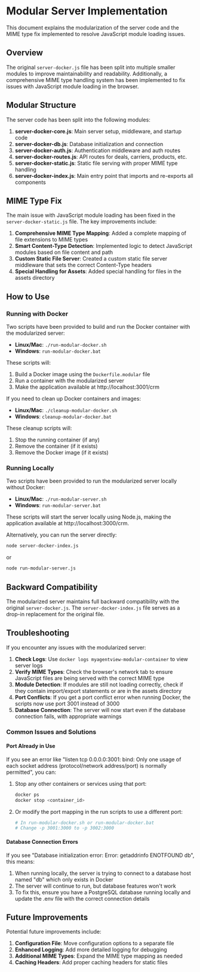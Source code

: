 # Modular Server Implementation

This document explains the modularization of the server code and the MIME type fix implemented to resolve JavaScript module loading issues.

## Overview

The original `server-docker.js` file has been split into multiple smaller modules to improve maintainability and readability. Additionally, a comprehensive MIME type handling system has been implemented to fix issues with JavaScript module loading in the browser.

## Modular Structure

The server code has been split into the following modules:

1. **server-docker-core.js**: Main server setup, middleware, and startup code
2. **server-docker-db.js**: Database initialization and connection
3. **server-docker-auth.js**: Authentication middleware and auth routes
4. **server-docker-routes.js**: API routes for deals, carriers, products, etc.
5. **server-docker-static.js**: Static file serving with proper MIME type handling
6. **server-docker-index.js**: Main entry point that imports and re-exports all components

## MIME Type Fix

The main issue with JavaScript module loading has been fixed in the `server-docker-static.js` file. The key improvements include:

1. **Comprehensive MIME Type Mapping**: Added a complete mapping of file extensions to MIME types
2. **Smart Content-Type Detection**: Implemented logic to detect JavaScript modules based on file content and path
3. **Custom Static File Server**: Created a custom static file server middleware that sets the correct Content-Type headers
4. **Special Handling for Assets**: Added special handling for files in the assets directory

## How to Use

### Running with Docker

Two scripts have been provided to build and run the Docker container with the modularized server:

- **Linux/Mac**: `./run-modular-docker.sh`
- **Windows**: `run-modular-docker.bat`

These scripts will:
1. Build a Docker image using the `Dockerfile.modular` file
2. Run a container with the modularized server
3. Make the application available at http://localhost:3001/crm

If you need to clean up Docker containers and images:

- **Linux/Mac**: `./cleanup-modular-docker.sh`
- **Windows**: `cleanup-modular-docker.bat`

These cleanup scripts will:
1. Stop the running container (if any)
2. Remove the container (if it exists)
3. Remove the Docker image (if it exists)

### Running Locally

Two scripts have been provided to run the modularized server locally without Docker:

- **Linux/Mac**: `./run-modular-server.sh`
- **Windows**: `run-modular-server.bat`

These scripts will start the server locally using Node.js, making the application available at http://localhost:3000/crm.

Alternatively, you can run the server directly:

```bash
node server-docker-index.js
```

or

```bash
node run-modular-server.js
```

## Backward Compatibility

The modularized server maintains full backward compatibility with the original `server-docker.js`. The `server-docker-index.js` file serves as a drop-in replacement for the original file.

## Troubleshooting

If you encounter any issues with the modularized server:

1. **Check Logs**: Use `docker logs myagentview-modular-container` to view server logs
2. **Verify MIME Types**: Check the browser's network tab to ensure JavaScript files are being served with the correct MIME type
3. **Module Detection**: If modules are still not loading correctly, check if they contain import/export statements or are in the assets directory
4. **Port Conflicts**: If you get a port conflict error when running Docker, the scripts now use port 3001 instead of 3000
5. **Database Connection**: The server will now start even if the database connection fails, with appropriate warnings

### Common Issues and Solutions

#### Port Already in Use

If you see an error like "listen tcp 0.0.0.0:3001: bind: Only one usage of each socket address (protocol/network address/port) is normally permitted", you can:

1. Stop any other containers or services using that port:
   ```bash
   docker ps
   docker stop <container_id>
   ```

2. Or modify the port mapping in the run scripts to use a different port:
   ```bash
   # In run-modular-docker.sh or run-modular-docker.bat
   # Change -p 3001:3000 to -p 3002:3000
   ```

#### Database Connection Errors

If you see "Database initialization error: Error: getaddrinfo ENOTFOUND db", this means:

1. When running locally, the server is trying to connect to a database host named "db" which only exists in Docker
2. The server will continue to run, but database features won't work
3. To fix this, ensure you have a PostgreSQL database running locally and update the .env file with the correct connection details

## Future Improvements

Potential future improvements include:

1. **Configuration File**: Move configuration options to a separate file
2. **Enhanced Logging**: Add more detailed logging for debugging
3. **Additional MIME Types**: Expand the MIME type mapping as needed
4. **Caching Headers**: Add proper caching headers for static files
